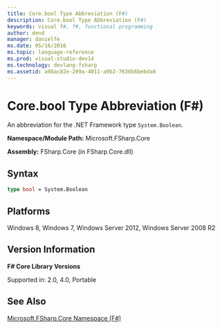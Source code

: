 ```yaml
---
title: Core.bool Type Abbreviation (F#)
description: Core.bool Type Abbreviation (F#)
keywords: visual f#, f#, functional programming
author: dend
manager: danielfe
ms.date: 05/16/2016
ms.topic: language-reference
ms.prod: visual-studio-dev14
ms.technology: devlang-fsharp
ms.assetid: a98ac82e-209a-4011-a9b2-7636b6bebda0 
---
```


# Core.bool Type Abbreviation (F#)

An abbreviation for the .NET Framework type `System.Boolean`.

**Namespace/Module Path:** Microsoft.FSharp.Core

**Assembly:** FSharp.Core (in FSharp.Core.dll)


## Syntax

```fsharp
type bool = System.Boolean
```

## Platforms
Windows 8, Windows 7, Windows Server 2012, Windows Server 2008 R2


## Version Information
**F# Core Library Versions**

Supported in: 2.0, 4.0, Portable

## See Also
[Microsoft.FSharp.Core Namespace &#40;F&#35;&#41;](Microsoft.FSharp.Core-Namespace-%5BFSharp%5D.md)